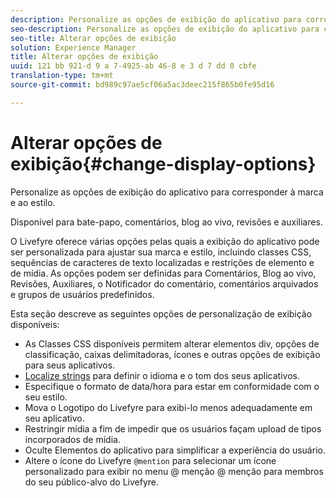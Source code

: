 ```yaml
---
description: Personalize as opções de exibição do aplicativo para corresponder à marca e ao estilo.
seo-description: Personalize as opções de exibição do aplicativo para corresponder à marca e ao estilo.
seo-title: Alterar opções de exibição
solution: Experience Manager
title: Alterar opções de exibição
uuid: 121 bb 921-d 9 a 7-4925-ab 46-8 e 3 d 7 dd 0 cbfe
translation-type: tm+mt
source-git-commit: bd989c97ae5cf06a5ac3deec215f865b0fe95d16

---
```



# Alterar opções de exibição{#change-display-options}

Personalize as opções de exibição do aplicativo para corresponder à marca e ao estilo.

Disponível para bate-papo, comentários, blog ao vivo, revisões e auxiliares.

O Livefyre oferece várias opções pelas quais a exibição do aplicativo pode ser personalizada para ajustar sua marca e estilo, incluindo classes CSS, sequências de caracteres de texto localizadas e restrições de elemento e de mídia. As opções podem ser definidas para Comentários, Blog ao vivo, Revisões, Auxiliares, o Notificador do comentário, comentários arquivados e grupos de usuários predefinidos.

Esta seção descreve as seguintes opções de personalização de exibição disponíveis:

* As Classes CSS disponíveis permitem alterar elementos div, opções de classificação, caixas delimitadoras, ícones e outras opções de exibição para seus aplicativos.
* [Localize strings](/help/using/c-settings-other/c-translation-sets/c-localize-strings.md) para definir o idioma e o tom dos seus aplicativos.
* Especifique o formato de data/hora para estar em conformidade com o seu estilo.
* Mova o Logotipo do Livefyre para exibi-lo menos adequadamente em seu aplicativo.
* Restringir mídia a fim de impedir que os usuários façam upload de tipos incorporados de mídia.
* Oculte Elementos do aplicativo para simplificar a experiência do usuário.
* Altere o ícone do Livefyre `@mention` para selecionar um ícone personalizado para exibir no menu @ menção @ menção para membros do seu público-alvo do Livefyre.

